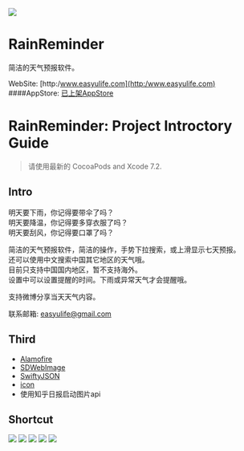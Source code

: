 ![](http://ww4.sinaimg.cn/large/7a1656d9gw1f343yvzdn5j20mf099jrk.jpg)

# RainReminder

简洁的天气预报软件。
 
WebSite: [http:/www.easyulife.com](http:/www.easyulife.com)  
####AppStore: [已上架AppStore](https://itunes.apple.com/us/app/rainreminder/id1102738128?l=zh&ls=1&mt=8)


# RainReminder: Project Introctory Guide

>  请使用最新的 CocoaPods and Xcode 7.2.

## Intro  
   
明天要下雨，你记得要带伞了吗？  
明天要降温，你记得要多穿衣服了吗？  
明天要刮风，你记得要口罩了吗？  

简洁的天气预报软件，简洁的操作，手势下拉搜索，或上滑显示七天预报。  
还可以使用中文搜索中国其它地区的天气哦。  
目前只支持中国国内地区，暂不支持海外。  
设置中可以设置提醒的时间。下雨或异常天气才会提醒哦。  

支持微博分享当天天气内容。  

联系邮箱: easyulife@gmail.com 

## Third

- [Alamofire](https://github.com/Alamofire/Alamofire)
- [SDWebImage](https://github.com/rs/SDWebImage)
- [SwiftyJSON](https://github.com/SwiftyJSON/SwiftyJSON)
- [icon](https://erikflowers.github.io/weather-icons/)
- 使用知乎日报启动图片api

## Shortcut

![](http://ww3.sinaimg.cn/large/7a1656d9gw1f2vfj1odyxj20ku112abs.jpg)
![](http://ww2.sinaimg.cn/large/7a1656d9gw1f2vfkthg0wj20ku11240b.jpg)
![](http://ww4.sinaimg.cn/large/7a1656d9gw1f2vfkl1sdqj20ku112gmz.jpg)
![](http://ww4.sinaimg.cn/large/7a1656d9gw1f2vfl0etynj20ku112q6k.jpg)
![](http://ww1.sinaimg.cn/large/7a1656d9gw1f2vfkdpd22j20ku112n04.jpg)

